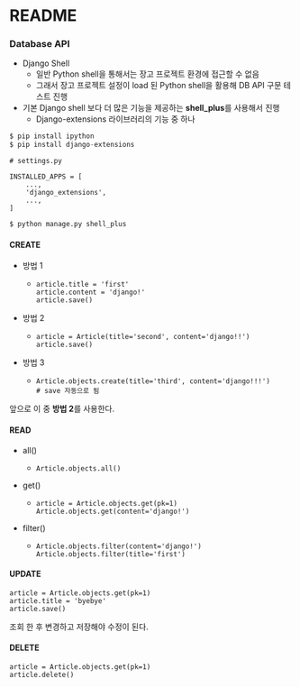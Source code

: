 # README

### Database API

* Django Shell
  * 일반 Python shell을 통해서는 장고 프로젝트 환경에 접근할 수 없음
  * 그래서 장고 프로젝트 설정이 load 된 Python shell을 활용해 DB API 구문 테스트 진행
* 기본 Django shell 보다 더 많은 기능을 제공하는 **shell_plus**를 사용해서 진행
  * Django-extensions 라이브러리의 기능 중 하나

```python
$ pip install ipython
$ pip install django-extensions
```

```django
# settings.py

INSTALLED_APPS = [
	...,
	'django_extensions',
	...,
]
```

```python
$ python manage.py shell_plus
```

#### CREATE

* 방법 1

  * ```shell
    article.title = 'first'
    article.content = 'django!'
    article.save()
    ```

* 방법 2

  * ```shell
    article = Article(title='second', content='django!!')
    article.save()
    ```

* 방법 3

  * ```shell
    Article.objects.create(title='third', content='django!!!')
    # save 자동으로 됨
    ```

앞으로 이 중 **방법 2**를 사용한다.

#### READ

* all()

  * ```shell
    Article.objects.all()
    ```

* get()

  * ```shell
    article = Article.objects.get(pk=1)
    Article.objects.get(content='django!')
    ```

* filter()

  * ```shell
    Article.objects.filter(content='django!')
    Article.objects.filter(title='first')
    ```

#### UPDATE

```shell
article = Article.objects.get(pk=1)
article.title = 'byebye'
article.save()
```

조회 한 후 변경하고 저장해야 수정이 된다.

#### DELETE

```shell
article = Article.objects.get(pk=1)
article.delete()
```





